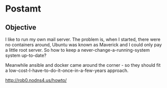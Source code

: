 # Postamt

## Objective

I like to run my own mail server. The problem is, when I started, there were no
containers around, Ubuntu was known as Maverick and I could only pay a little
root server. So how to keep a never-change-a-running-system system up-to-date?

Meanwhile ansible and docker came around the corner - so they should fit a
low-cost-I-have-to-do-it-once-in-a-few-years approach.

http://rob0.nodns4.us/howto/
